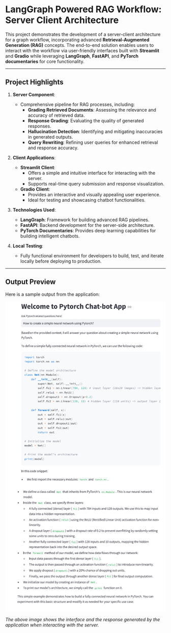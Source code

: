 # LangGraph Powered RAG Workflow: Server Client Architecture

This project demonstrates the development of a server-client architecture for a graph workflow, incorporating advanced **Retrieval-Augmented Generation (RAG)** concepts. The end-to-end solution enables users to interact with the workflow via user-friendly interfaces built with **Streamlit** and **Gradio** while leveraging **LangGraph**, **FastAPI**, and **PyTorch documentaries** for core functionality.  

---

## Project Highlights  

1. **Server Component**:
   - Comprehensive pipeline for RAG processes, including:
     - **Grading Retrieved Documents**: Assessing the relevance and accuracy of retrieved data.
     - **Response Grading**: Evaluating the quality of generated responses.
     - **Hallucination Detection**: Identifying and mitigating inaccuracies in generated outputs.
     - **Query Rewriting**: Refining user queries for enhanced retrieval and response accuracy.

2. **Client Applications**:
   - **Streamlit Client**:
     - Offers a simple and intuitive interface for interacting with the server.
     - Supports real-time query submission and response visualization.
   - **Gradio Client**:
     - Provides an interactive and visually appealing user experience.
     - Ideal for testing and showcasing chatbot functionalities.

3. **Technologies Used**:
   - **LangGraph**: Framework for building advanced RAG pipelines.
   - **FastAPI**: Backend development for the server-side architecture.
   - **PyTorch Documentaries**: Provides deep learning capabilities for building intelligent chatbots.

4. **Local Testing**:
   - Fully functional environment for developers to build, test, and iterate locally before deploying to production.

---

## Output Preview  

Here is a sample output from the application:  

![Output Preview](output/output_1.png)
![Output Preview](output/output_2.png)

*The above image shows the interface and the response generated by the application when interacting with the server.*  
